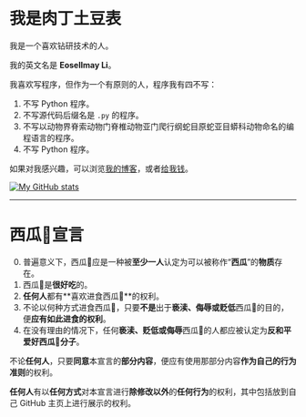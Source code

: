 # 我是肉丁土豆表

我是一个喜欢钻研技术的人。

我的英文名是 **Eosellmay Li**。

我喜欢写程序，但作为一个有原则的人，程序我有四不写：

1. 不写 Python 程序。
2. 不写源代码后缀名是 `.py` 的程序。
3. 不写以动物界脊索动物门脊椎动物亚门爬行纲蛇目原蛇亚目蟒科动物命名的编程语言的程序。
4. 不写 Python 程序。

如果对我感兴趣，可以浏览[我的博客](https://www.cnblogs.com/QiFande)，或者[给我钱](https://www.cnblogs.com/QiFande/gallery/image/449853.html)。

[![My GitHub stats](https://github-readme-stats.vercel.app/api?username=E0SelmY4V&show_icons=true&theme=dark)](https://github.com/anuraghazra/github-readme-stats)

-----

# 西瓜🍉宣言

0. 普遍意义下，西瓜🍉应是一种被**至少一人**认定为可以被称作“**西瓜**”的**物质**存在。
1. 西瓜🍉是**很好吃**的。
2. **任何人**都有**喜欢进食西瓜🍉**的权利。
3. 不论以何种方式进食西瓜🍉，只要**不是**出于**亵渎、侮辱或贬低**西瓜🍉的目的，便**应有如此进食的权利**。
4. 在没有理由的情况下，任何**亵渎、贬低或侮辱**西瓜🍉的人都应被认定为**反和平爱好西瓜🍉分子**。

不论**任何人**，只要**同意**本宣言的**部分内容**，便应有使用那部分内容**作为自己的行为准则**的权利。

**任何人**有以**任何方式**对本宣言进行**除修改以外**的**任何行为**的权利，其中包括放到自己 GitHub 主页上进行展示的权利。
